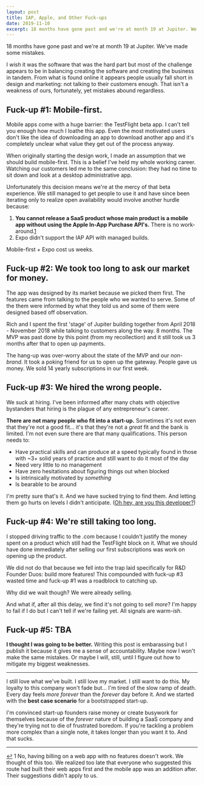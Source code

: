 ```yaml
---
layout: post
title: IAP, Apple, and Other Fuck-ups
date: 2019-11-10
excerpt: 18 months have gone past and we're at month 19 at Jupiter. We've made some mistakes but they weren't in the areas I thought we would...
---
```


18 months have gone past and we're at month 19 at Jupiter. We've made some mistakes.

I _wish_ it was the software that was the hard part but most of the challenge appears to be in balancing creating the software and creating the business in tandem. From what is found online it appears people usually fall short in design and marketing: not talking to their customers enough. That isn't a weakness of ours, fortunately, yet mistakes abound regardless.

## Fuck-up #1: Mobile-first.

Mobile apps come with a huge barrier: the TestFlight beta app. I can't tell you enough how much I loathe this app. Even the most motivated users don't like the idea of downloading an app to download another app and it's completely unclear what value they get out of the process anyway.

When originally starting the design work, I made an assumption that we should build mobile-first. This is a belief I've held my whole working career. Watching our customers led me to the same conclusion: they had no time to sit down and look at a desktop administrative app.

Unfortunately this decision means we're at the mercy of that beta experience. We still managed to get people to use it and have since been iterating only to realize open availability would involve another hurdle because:

1. **You cannot release a SaaS product whose main product is a mobile app without using the Apple In-App Purchase API's.** There is no work-around.<span class="cite"><a href="#note-1" name="back-1">1</a></span>
2. Expo didn't support the IAP API with managed builds.

Mobile-first + Expo cost us weeks.

## Fuck-up #2: We took too long to ask our market for money.

The app was designed by its market because we picked them first. The features came from talking to the people who we wanted to serve. Some of the them were informed by what they told us and some of them were designed based off observation.

Rich and I spent the first 'stage' of Jupiter building together from April 2018 - November 2018 while talking to customers along the way. 8 months. The MVP was past done by this point (from my recollection) and it still took us 3 months after that to open up payments.

The hang-up was over-worry about the state of the MVP and our _non-brand_. It took a poking friend for us to open up the gateway. People gave us money. We sold 14 yearly subscriptions in our first week.

## Fuck-up #3: We hired the wrong people.

We suck at hiring. I've been informed after many chats with objective bystanders that hiring is the plague of any entrepreneur's career.

**There are not many people who fit into a start-up.** Sometimes it's not even that they're not a good fit... it's that they're not a _great_ fit and the bank is limited. I'm not even sure there are that many qualifications. This person needs to:

- Have practical skills and can produce at a speed typically found in those with ~3+ solid years of practice and still want to do it most of the day
- Need very little to no management
- Have zero hesitations about figuring things out when blocked
- Is intrinsically motivated by _something_
- Is bearable to be around

I'm pretty sure that's it. And we have sucked trying to find them. And letting them go hurts on levels I didn't anticipate. (<a href="http://tryjupiter.com/about.html">Oh hey, are you this developer?</a>)

## Fuck-up #4: We're still taking too long.

I stopped driving traffic to the .com because I couldn't justify the money spent on a product which still had the TestFlight block on it. What we should have done immediately after selling our first subscriptions was work on opening up the product.

We did not do that because we fell into the trap laid specifically for R&D Founder Duos: build more features! This compounded with fuck-up #3 wasted time and fuck-up #1 was a roadblock to catching up.

Why did we wait though? We were already selling.

And what if, after all this delay, we find it's not going to sell _more_? I'm happy to fail if I do but I can't tell if we're failing yet. All signals are warm-<em>ish</em>.

## Fuck-up #5: TBA

**I thought I was going to be better.** Writing this post is embarassing but I publish it because it gives me a sense of accountability. Maybe now I won't make the same mistakes. Or maybe I will, still, until I figure out how to mitigate my biggest weaknesses.

<hr class="--small">

I still love what we've built. I still love my market. I still want to do this. My loyalty to this company won't fade but... I'm tired of the slow ramp of death. Every day feels _more forever_ than the _forever_ day before it. And we started with the **best case scenario** for a bootstrapped start-up.

I'm convinced start-up founders raise money or create busywork for themselves because of the _forever_ nature of building a SaaS company and they're trying not to die of frustrated boredom. If you're tackling a problem more complex than a single note, it takes longer than you want it to. And that sucks.

<hr class="--end">

<div class="citations">
    <p><a name="note-1" href="#back-1" class="citations-back">&#x21A9;</a> 1 No, having billing on a web app with no features doesn't work. We thought of this too. We realized too late that everyone who suggested this route had built their web apps first and the mobile app was an addition after. Their suggestions didn't apply to us.</p>
</div>